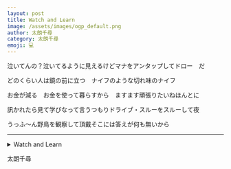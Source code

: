 ```yaml
---
layout: post
title: Watch and Learn
image: /assets/images/ogp_default.png
author: 太朗千尋
category: 太朗千尋
emoji: 💻
---
```


<div class="tanka-area"><div class="tanka">
<p>泣いてんの？泣いてるように見えるけどマナをアンタップしてドロー　だ</p>
<p>どのくらい人は鏡の前に立つ　ナイフのような切れ味のナイフ</p>
<p>お金が減る　お金を使って暮らすから　ますます頑張りたいねほんとに</p>
<p>訊かれたら見て学びなって言うつもりドライブ・スルーをスルーして夜</p>
<p>うっふ〜ん野鳥を観察して頂戴そこには答えが何も無いから</p></div></div>

---

<details><summary>Watch and Learn</summary>
泣いてんの？泣いてるように見えるけどマナをアンタップしてドロー　だ<br />
どのくらい人は鏡の前に立つ　ナイフのような切れ味のナイフ<br />
お金が減る　お金を使って暮らすから　ますます頑張りたいねほんとに<br />
訊かれたら見て学びなって言うつもりドライブ・スルーをスルーして夜<br />
うっふ〜ん野鳥を観察して頂戴そこには答えが何も無いから<br />
<br />
</details>

太朗千尋
